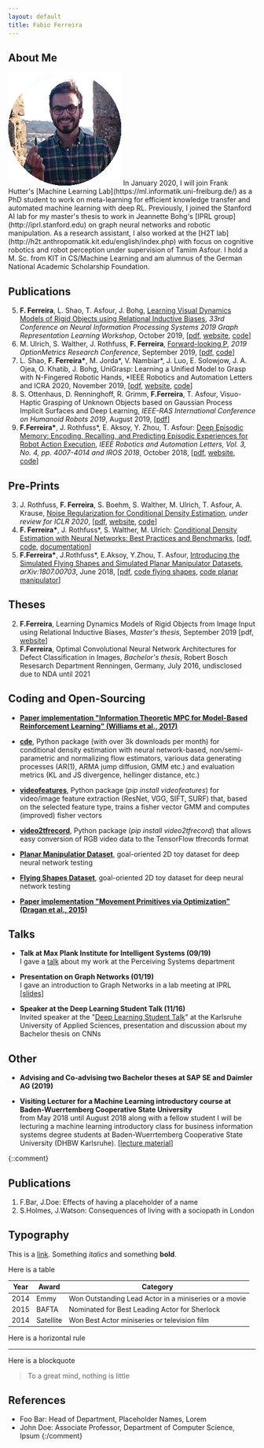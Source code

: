 ```yaml
---
layout: default
title: Fabio Ferreira
---
```


## About Me

<img class="profile-picture" src="pic.gif">
In January 2020, I will join Frank Hutter's [Machine Learning Lab](https://ml.informatik.uni-freiburg.de/) as a PhD student to work on meta-learning for efficient knowledge transfer and automated machine learning with deep RL. Previously, I joined the Stanford AI lab for my master's thesis to work in Jeannette Bohg's [IPRL group](http://iprl.stanford.edu) on graph neural networks and robotic manipulation. As a research assistant, I also worked at the [H2T lab](http://h2t.anthropomatik.kit.edu/english/index.php) with focus on cognitive robotics and robot perception under supervision of Tamim Asfour. I hold a M. Sc. from KIT in CS/Machine Learning and am alumnus of the German National Academic Scholarship Foundation.

## Publications
5. **F. Ferreira**, L. Shao, T. Asfour, J. Bohg, [Learning Visual Dynamics Models of Rigid Objects using Relational Inductive Biases](https://arxiv.org/abs/1909.03749), *33rd Conference on Neural Information Processing Systems 2019 Graph Representation Learning Workshop*, October 2019, [[pdf](https://arxiv.org/abs/1909.03749), [website](https://sites.google.com/view/dynamicsmodels), [code](https://github.com/ferreirafabio/learningdynamics)]
4. M. Ulrich, S. Walther, J. Rothfuss, **F. Ferreira**, [Forward-looking P](http://ssrn.com/abstract=3437281), *2019 OptionMetrics Research Conference*, September 2019, [[pdf](http://ssrn.com/abstract=3437281), [code](https://github.com/freelunchtheorem/Conditional_Density_Estimation)]
3. L. Shao, **F. Ferreira\***, M. Jorda\*, V. Nambiar\*, J. Luo, E. Solowjow, J. A. Ojea, O. Khatib, J. Bohg, UniGrasp: Learning a Unified Model to Grasp with N-Fingered Robotic Hands, *IEEE Robotics and Automation Letters and ICRA 2020, November 2019, [[pdf](https://arxiv.org/abs/1910.10900), [website](https://sites.google.com/view/unigrasp), [code](https://github.com/linsats/UniGrasp)]
2. S. Ottenhaus, D. Renninghoff, R. Grimm, **F.Ferreira**, T. Asfour, Visuo-Haptic Grasping of Unknown Objects based on Gaussian Process Implicit Surfaces and Deep Learning, *IEEE-RAS International Conference on Humanoid Robots 2019*, August 2019, [[pdf](https://h2t.anthropomatik.kit.edu/pdf/Ottenhaus2019.pdf)]
1. **F.Ferreira\***, J. Rothfuss\*, E. Aksoy, Y. Zhou, T. Asfour: [Deep Episodic Memory: Encoding, Recalling, and Predicting Episodic Experiences for Robot Action Execution](https://arxiv.org/abs/1801.04134), *IEEE Robotics and Automation Letters, Vol. 3, No. 4, pp. 4007-4014 and IROS 2018*, October 2018, [[pdf](https://arxiv.org/abs/1801.04134), [website](http://h2t-projects.webarchiv.kit.edu/Projects/episodicmemory), [code](https://github.com/jonasrothfuss/DeepEpisodicMemory)]

## Pre-Prints
3. J. Rothfuss, **F. Ferreira**, S. Boehm, S. Walther, M. Ulrich, T. Asfour, A. Krause, [Noise Regularization for Conditional Density Estimation](https://arxiv.org/abs/1907.08982), *under review for ICLR 2020*, [[pdf](https://arxiv.org/pdf/1907.08982.pdf), [website](https://sites.google.com/view/noisereg), [code](https://github.com/freelunchtheorem/Conditional_Density_Estimation)]
2. **F. Ferreira\***, J. Rothfuss\*, S. Walther, M. Ulrich: [Conditional Density Estimation with Neural Networks: Best Practices and Benchmarks](https://arxiv.org/abs/1903.00954), [[pdf](https://arxiv.org/pdf/1903.00954.pdf), [code](https://github.com/freelunchtheorem/Conditional_Density_Estimation/), [documentation](https://jonasrothfuss.github.io/Conditional_Density_Estimation)]
1. **F.Ferreira\***, J.Rothfuss\*, E.Aksoy, Y.Zhou, T. Asfour, [Introducing the Simulated Flying Shapes and Simulated Planar Manipulator Datasets](https://arxiv.org/abs/1807.00703), *arXiv:1807.00703*, June 2018, [[pdf](https://arxiv.org/pdf/1807.00703.pdf), [code flying shapes](https://github.com/ferreirafabio/FlyingShapesDataset), [code planar manipulator](https://github.com/ferreirafabio/PlanarManipulatorDataset)]

## Theses
2. **F.Ferreira**, Learning Dynamics Models of Rigid Objects from Image Input using Relational Inductive Biases, *Master's thesis*, September 2019 [pdf, [website](https://sites.google.com/view/dynamicsmodels)]
1. **F.Ferreira**, Optimal Convolutional Neural Network Architectures for Defect Classification in Images, *Bachelor's thesis*, Robert Bosch Resesarch Department Renningen, Germany, July 2016, undisclosed due to NDA until 2021

## Coding and Open-Sourcing
+ __[Paper implementation "Information Theoretic MPC for Model-Based Reinforcement Learning" (Williams et al., 2017)](https://github.com/ferreirafabio/mppi_pendulum)__

+ **[cde](https://github.com/freelunchtheorem/Conditional_Density_Estimation)**, Python package (with over 3k downloads per month) for conditional density estimation with neural network-based, non/semi-parametric and normalizing flow estimators, various data generating processes (AR(1), ARMA jump diffusion, GMM etc.) and evaluation metrics (KL and JS divergence, hellinger distance, etc.) 

+ **[videofeatures](https://github.com/jonasrothfuss/videofeatures)**, Python package (*pip install videofeatures*) for video/image feature extraction (ResNet, VGG, SIFT, SURF) that, based on the selected feature type, trains a fisher vector GMM and computes (improved) fisher vectors

+ **[video2tfrecord](https://github.com/ferreirafabio/video2tfrecord)**, Python package (*pip install video2tfrecord*) that allows easy conversion of RGB video data to the TensorFlow tfrecords format

+ **[Planar Manipulatior Dataset](https://github.com/ferreirafabio/PlanarManipulatorDataset)**, goal-oriented 2D toy dataset for deep neural network testing

+ **[Flying Shapes Dataset](https://github.com/ferreirafabio/FlyingShapesDataset)**, goal-oriented 2D toy dataset for deep neural network testing

+ __[Paper implementation "Movement Primitives via Optimization" (Dragan et al., 2015)](https://github.com/ferreirafabio/movement_primitives_via_optimization)__ <br/>

## Talks
+ __Talk at Max Plank Institute for Intelligent Systems (09/19)__<br/>
I gave a [talk](https://ps.is.tuebingen.mpg.de/talks/learning-visual-dynamics-models-of-rigid-objects-using-relational-inductive-biases) about my work at the Perceiving Systems department

+ __Presentation on Graph Networks (01/19)__<br/>
I gave an introduction to Graph Networks in a lab meeting at IPRL [[slides](https://www.dropbox.com/sh/dnjnjggevvxo8jl/AAA5B2f7QP7LW7YIqjYeElvia?dl=0)]

+ __Speaker at the Deep Learning Student Talk (11/16)__ <br/>
Invited speaker at the "[Deep Learning Student Talk](https://ferreirafabio.github.io/data/posterdl.pdf)" at the Karlsruhe University of Applied Sciences, presentation and discussion about my Bachelor thesis on CNNs

## Other
+ __Advising and Co-advising two Bachelor theses at SAP SE and Daimler AG (2019)__<br/>

+ __Visiting Lecturer for a Machine Learning introductory course at Baden-Wuerrtemberg Cooperative State University__<br/>
from May 2018 until August 2018 along with a fellow student I will be lecturing a machine learning introductory class for business information systems degree students at Baden-Wuerrtemberg Cooperative State University (DHBW Karlsruhe). [[lecture material](https://github.com/ferreirafabio/Intro_to_ML_DHBW)]

{::comment}
## Publications

1. F.Bar, J.Doe: Effects of having a placeholder of a name
2. S.Holmes, J.Watson: Consequences of living with a sociopath in London

## Typography

This is a [link](http://google.com). Something *italics* and something **bold**.

Here is a table

Year | Award | Category
-----|-------|--------
2014 | Emmy  | Won Outstanding Lead Actor in a miniseries or a movie
2015 | BAFTA | Nominated for Best Leading Actor for Sherlock
2014 | Satellite | Won Best Actor miniseries or television film

Here is a horizontal rule

---

Here is a blockquote

> To a great mind, nothing is little

## References

* Foo Bar: Head of Department, Placeholder Names, Lorem
* John Doe: Associate Professor, Department of Computer Science, Ipsum
{:/comment}
